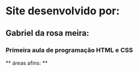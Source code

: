 # Site desenvolvido por:
## Gabriel da rosa meira:
### Primeira aula de programação HTML e CSS
** áreas afins: **
###

